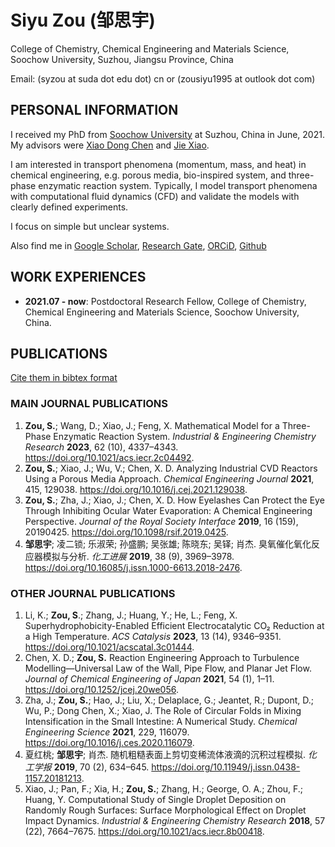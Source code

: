 # Siyu Zou (邹思宇)

College of Chemistry, Chemical Engineering and Materials Science, Soochow University, Suzhou, Jiangsu Province, China

Email: (syzou at suda dot edu dot) cn or (zousiyu1995 at outlook dot com)

## PERSONAL INFORMATION

I received my PhD from [Soochow University](https://chemistry.suda.edu.cn/) at Suzhou, China in June, 2021. My advisors were [Xiao Dong Chen](https://scholar.google.com/citations?user=fg3sXKwAAAAJ&hl=zh-CN) and [Jie Xiao](https://scholar.google.com/citations?user=lKpqfmkAAAAJ&hl=zh-CN).

I am interested in transport phenomena (momentum, mass, and heat) in chemical engineering, e.g. porous media, bio-inspired system, and three-phase enzymatic reaction system. Typically, I model transport phenomena with computational fluid dynamics (CFD) and validate the models with clearly defined experiments.

I focus on simple but unclear systems.

Also find me in [Google Scholar](https://scholar.google.com/citations?user=w6AliuwAAAAJ&hl=zh-CN),  [Research Gate](https://www.researchgate.net/profile/Siyu-Zou-3),  [ORCiD](https://orcid.org/my-orcid?orcid=0000-0002-9152-9844), [Github](https://github.com/zousiyu1995)

## WORK EXPERIENCES

- **2021.07 - now**: Postdoctoral Research Fellow, College of Chemistry, Chemical Engineering and Materials Science, Soochow University, China.

## PUBLICATIONS

[Cite them in bibtex format](./bib_my_paper.bib)

### MAIN JOURNAL PUBLICATIONS

1. **Zou, S.**; Wang, D.; Xiao, J.; Feng, X. Mathematical Model for a Three-Phase Enzymatic Reaction System. *Industrial & Engineering Chemistry Research* **2023**, 62 (10), 4337–4343. <https://doi.org/10.1021/acs.iecr.2c04492>.
2. **Zou, S.**; Xiao, J.; Wu, V.; Chen, X. D. Analyzing Industrial CVD Reactors Using a Porous Media Approach. *Chemical Engineering Journal* **2021**, 415, 129038. <https://doi.org/10.1016/j.cej.2021.129038>.
3. **Zou, S.**; Zha, J.; Xiao, J.; Chen, X. D. How Eyelashes Can Protect the Eye Through Inhibiting Ocular Water Evaporation: A Chemical Engineering Perspective. *Journal of the Royal Society Interface* **2019**, 16 (159), 20190425. <https://doi.org/10.1098/rsif.2019.0425>.
4. **邹思宇**; 凌二锁; 乐淑荣; 孙盛鹏; 吴张雄; 陈晓东; 吴铎; 肖杰. 臭氧催化氧化反应器模拟与分析. *化工进展* **2019**, 38 (9), 3969–3978. <https://doi.org/10.16085/j.issn.1000-6613.2018-2476>.

### OTHER JOURNAL PUBLICATIONS

1. Li, K.; **Zou, S**.; Zhang, J.; Huang, Y.; He, L.; Feng, X. Superhydrophobicity-Enabled Efficient Electrocatalytic CO₂ Reduction at a High Temperature. *ACS Catalysis* **2023**, 13 (14), 9346–9351. <https://doi.org/10.1021/acscatal.3c01444>.
2. Chen, X. D.; **Zou, S.** Reaction Engineering Approach to Turbulence Modelling—Universal Law of the Wall, Pipe Flow, and Planar Jet Flow. *Journal of Chemical Engineering of Japan* **2021**, 54 (1), 1–11. <https://doi.org/10.1252/jcej.20we056>.
3. Zha, J.; **Zou, S.**; Hao, J.; Liu, X.; Delaplace, G.; Jeantet, R.; Dupont, D.; Wu, P.; Dong Chen, X.; Xiao, J. The Role of Circular Folds in Mixing Intensification in the Small Intestine: A Numerical Study. *Chemical Engineering Science* **2021**, 229, 116079. <https://doi.org/10.1016/j.ces.2020.116079>.
4. 夏红桃; **邹思宇**; 肖杰. 随机粗糙表面上剪切变稀流体液滴的沉积过程模拟. *化工学报* **2019**, 70 (2), 634–645. <https://doi.org/10.11949/j.issn.0438-1157.20181213>.
5. Xiao, J.; Pan, F.; Xia, H.; **Zou, S.**; Zhang, H.; George, O. A.; Zhou, F.; Huang, Y. Computational Study of Single Droplet Deposition on Randomly Rough Surfaces: Surface Morphological Effect on Droplet Impact Dynamics. *Industrial & Engineering Chemistry Research* **2018**, 57 (22), 7664–7675. <https://doi.org/10.1021/acs.iecr.8b00418>.
